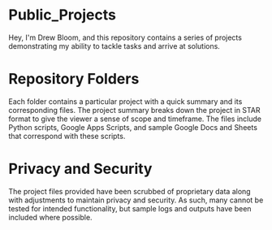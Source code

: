 # Public_Projects
Hey, I'm Drew Bloom, and this repository contains a series of projects demonstrating my ability to tackle tasks and arrive at solutions.

# Repository Folders
Each folder contains a particular project with a quick summary and its corresponding files.
The project summary breaks down the project in STAR format to give the viewer a sense of scope and timeframe.
The files include Python scripts, Google Apps Scripts, and sample Google Docs and Sheets that correspond with these scripts.

# Privacy and Security
The project files provided have been scrubbed of proprietary data along with adjustments to maintain privacy and security.
As such, many cannot be tested for intended functionality, but sample logs and outputs have been included where possible.
